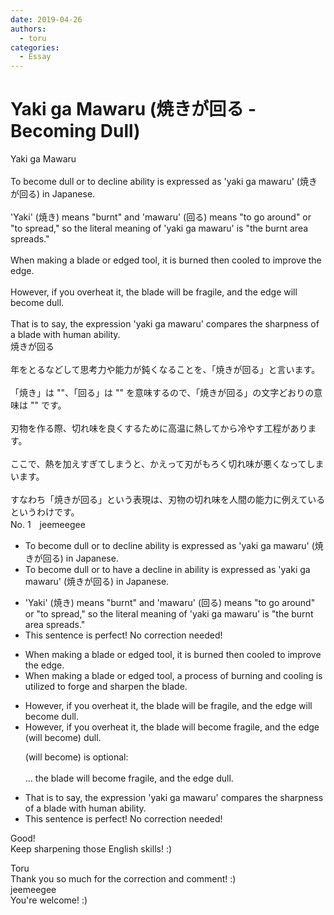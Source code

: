 ```yaml
---
date: 2019-04-26
authors:
  - toru
categories:
  - Essay
---
```


<h1 id="subject_show">Yaki ga Mawaru (焼きが回る - Becoming Dull)</h1>
<div class="date" hidden>Apr 26, 2019 23:31</div>
<div id="post"><div id="body_show_ori">
Yaki ga Mawaru<br/><br/>To become dull or to decline ability is expressed as 'yaki ga mawaru' (焼きが回る) in Japanese.<br/><br/> 'Yaki' (焼き) means "burnt" and 'mawaru' (回る) means "to go around" or "to spread," so the literal meaning of 'yaki ga mawaru' is "the burnt area spreads."<br/><br/>When making a blade or edged tool, it is burned then cooled to improve the edge.<br/><br/>However, if you overheat it, the blade will be fragile, and the edge will become dull.<br/><br/>That is to say, the expression 'yaki ga mawaru' compares the sharpness of a blade with human ability.
</div></div>

<!-- more -->

<div id="post_ja"><div id="body_show_mo">
焼きが回る<br/><br/>年をとるなどして思考力や能力が鈍くなることを、「焼きが回る」と言います。<br/><br/>「焼き」は ""、「回る」は "" を意味するので、「焼きが回る」の文字どおりの意味は "" です。<br/><br/>刃物を作る際、切れ味を良くするために高温に熱してから冷やす工程があります。<br/><br/>ここで、熱を加えすぎてしまうと、かえって刃がもろく切れ味が悪くなってしまいます。<br/><br/>すなわち「焼きが回る」という表現は、刃物の切れ味を人間の能力に例えているというわけです。
</div></div>
<div id="block"><div class="first_name"> No. 1　<span class="just_name">jeemeegee</span></div><div id="block2">
<ul class="correction_field">
<li class="incorrect">To become dull or to decline ability is expressed as 'yaki ga mawaru' (焼きが回る) in Japanese.</li>
<li class="corrected correct">
To become dull or to<span class="f_bold"> have a</span> decline <span class="f_bold">in</span> ability is expressed as 'yaki ga mawaru' (焼きが回る) in Japanese.
</li>
</ul>
<ul class="correction_field">
<li class="incorrect">'Yaki' (焼き) means "burnt" and 'mawaru' (回る) means "to go around" or "to spread," so the literal meaning of 'yaki ga mawaru' is "the burnt area spreads."</li>
<li class="corrected perfect">This sentence is perfect! No correction needed!</li>
</ul>
<ul class="correction_field">
<li class="incorrect">When making a blade or edged tool, it is burned then cooled to improve the edge.</li>
<li class="corrected correct">
When making a blade or edged tool, <span class="f_bold">a process of burning and cooling is utilized to</span> <span class="f_bold">forge and sharpen the blade</span>.
</li>
</ul>
<ul class="correction_field">
<li class="incorrect">However, if you overheat it, the blade will be fragile, and the edge will become dull.</li>
<li class="corrected correct">
However, if you overheat it, the blade will <span class="f_bold">become</span> fragile, and the edge <span class="f_gray">(will become)</span> dull.
<p class="correction_comment">(will become) is optional:<br/><br/>... the blade will become fragile, and the edge dull.</p>
</li>
</ul>
<ul class="correction_field">
<li class="incorrect">That is to say, the expression 'yaki ga mawaru' compares the sharpness of a blade with human ability.</li>
<li class="corrected perfect">This sentence is perfect! No correction needed!</li>
</ul>
<p class="comment_small">
 Good!
 <br/>
 Keep sharpening those English skills! :)
</p>

</div><div class="name"><span class="just_name">Toru</span><br>
Thank you so much for the correction and comment! :)
</div>
<div class="name"><span class="just_name">jeemeegee</span><br>
You're welcome! :)
</div>
</div>
